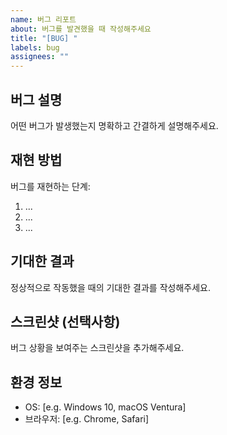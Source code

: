 ```yaml
---
name: 버그 리포트
about: 버그를 발견했을 때 작성해주세요
title: "[BUG] "
labels: bug
assignees: ""
---
```


## 버그 설명

어떤 버그가 발생했는지 명확하고 간결하게 설명해주세요.

## 재현 방법

버그를 재현하는 단계:

1. ...
2. ...
3. ...

## 기대한 결과

정상적으로 작동했을 때의 기대한 결과를 작성해주세요.

## 스크린샷 (선택사항)

버그 상황을 보여주는 스크린샷을 추가해주세요.

## 환경 정보

- OS: [e.g. Windows 10, macOS Ventura]
- 브라우저: [e.g. Chrome, Safari]